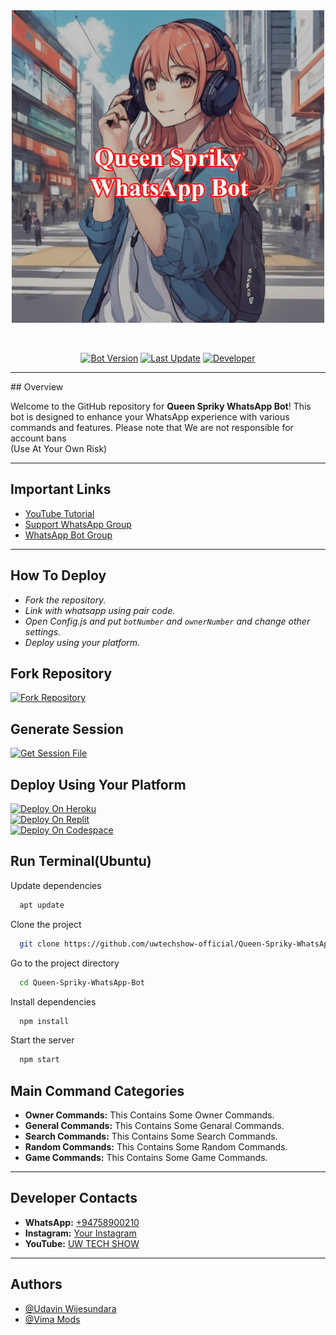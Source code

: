 <div class = "repo" align = "center">
<a href = "#">
<img src = "repo/logo.jpg"  width="500" height="500">
</img>

 <p align="center">
  <a href="#"><img src="http://readme-typing-svg.herokuapp.com?color=ff00ab&center=true&vCenter=true&multiline=false&lines=QUEEN+SPRIKY+WHATSAPP+BOT" alt="">
</p>


[![Bot Version](https://img.shields.io/badge/Bot%20Version-v1.0-blue)]()
[![Last Update](https://img.shields.io/badge/Last%20Update-July%202024-brightgreen)]()
[![Developer]( https://img.shields.io/badge/Developer-Udavin-8A2BE2)]()

---
</div>
## Overview

Welcome to the GitHub repository for **Queen Spriky WhatsApp Bot**! This bot is designed to enhance your WhatsApp experience with various commands and features. Please note that We are not responsible for account bans<br>(Use At Your Own Risk)

---

## Important Links

- [YouTube Tutorial](https://www.youtube.com/watch?v=P4hexyhRfuo&t=24s)
- [Support WhatsApp Group](https://chat.whatsapp.com/EieFsPEnrPnERM6GXPF162)
- [WhatsApp Bot Group](https://chat.whatsapp.com/Jx2dvOAzNaO3vm5bwVglyC)

---

## How To Deploy
 - _Fork the repository._
 - _Link with whatsapp using pair code._
 - _Open Config.js and put `botNumber` and `ownerNumber` and change other settings._
 - _Deploy using your platform._
   </br>

## Fork Repository

<a href="https://github.com/uwtechshow-official/Queen-Spriky-WhatsApp-Bot/fork"><img src="https://img.shields.io/badge/Fork Repository-red" alt="Fork Repository" width="150"></a>

## Generate Session

<a href="https://replit.com/@botudavin/Queen-Spriky-WhatsApp-Bot-Pair?v=1"><img src="https://img.shields.io/badge/Generate Session-greeen" alt="Get Session File" width="150"></a>

## Deploy Using Your Platform

<a href="https://replit.com/@sweetheartsorry/Queen-Spriky-WhatsApp-Bot-Pair"><img src="https://img.shields.io/badge/Deploy On Heroku-purple" alt="Deploy On Heroku" width="150" ></a><br>
<a href="https://replit.com/@sweetheartsorry/Queen-Spriky-WhatsApp-Bot-Pair"><img src="https://img.shields.io/badge/Deploy On Replit-red" alt="Deploy On Replit" width="150"></a><br>
<a href="https://replit.com/@sweetheartsorry/Queen-Spriky-WhatsApp-Bot-Pair"><img src="https://img.shields.io/badge/Deploy On Codespace-fuchsia" alt="Deploy On Codespace" width="150" ></a>

## Run Terminal(Ubuntu)

Update dependencies

```bash
  apt update
```

Clone the project

```bash
  git clone https://github.com/uwtechshow-official/Queen-Spriky-WhatsApp-Bot
```

Go to the project directory

```bash
  cd Queen-Spriky-WhatsApp-Bot
```

Install dependencies

```bash
  npm install
```

Start the server

```bash
  npm start
```

## Main Command Categories

- **Owner Commands:** This Contains Some Owner Commands.
- **General Commands:** This Contains Some Genaral Commands.
- **Search Commands:** This Contains Some Search Commands.
- **Random Commands:** This Contains Some Random Commands.
- **Game Commands:** This Contains Some Game Commands.

---

## Developer Contacts

- **WhatsApp:** [+94758900210](https://wa.me/94758900210)
- **Instagram:** [Your Instagram](https://instagram.com/udavin_wijesundara?igshid=OGQ5ZDc2ODk2ZA==)
- **YouTube:** [UW TECH SHOW](https://www.youtube.com/@uwtechshow)

---
## Authors

- [@Udavin Wijesundara](https://github.com/uwtechshow-official)
- [@Vima Mods](https://github.com/vimamodz)

